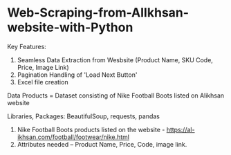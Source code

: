 # Web-Scraping-from-AlIkhsan-website-with-Python

Key Features: 
1. Seamless Data Extraction from Wesbsite (Product Name, SKU Code, Price, Image Link)
2. Pagination Handling of 'Load Next Button'
3. Excel file creation
   
Data Products = Dataset consisting of Nike Football Boots listed on Alikhsan website

Libraries, Packages: BeautifulSoup, requests, pandas

1.	Nike Football Boots products listed on the website - https://al-ikhsan.com/football/footwear/nike.html
2.	Attributes needed – Product Name, Price, Code, image link.



 
 
